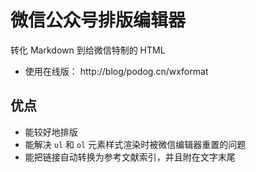 # 微信公众号排版编辑器

转化 Markdown 到给微信特制的 HTML

- 使用在线版： http://blog/podog.cn/wxformat

## 优点

- 能较好地排版
- 能解决 `ul` 和 `ol` 元素样式渲染时被微信编辑器重置的问题
- 能把链接自动转换为参考文献索引，并且附在文字末尾


